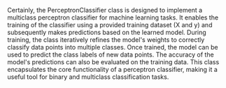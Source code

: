 Certainly, the PerceptronClassifier class is designed to implement a multiclass perceptron classifier for machine learning tasks. It enables the training of the classifier using a provided training dataset (X and y) and subsequently makes predictions based on the learned model.
During training, the class iteratively refines the model's weights to correctly classify data points into multiple classes.
Once trained, the model can be used to predict the class labels of new data points.
The accuracy of the model's predictions can also be evaluated on the training data.
This class encapsulates the core functionality of a perceptron classifier, making it a useful tool for binary and multiclass classification tasks.
